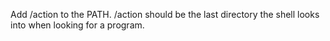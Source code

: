 Add /action to the PATH. /action should be the last directory the shell looks into when looking for a program.

